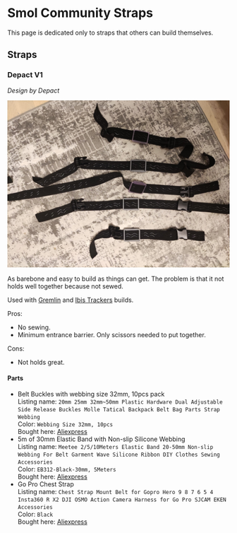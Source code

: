 <link rel="stylesheet" href="smol-slimes.css">

# Smol Community Straps

This page is dedicated only to straps that others can build themselves.

## Straps

### Depact V1
*Design by Depact*

<img src="assets/MorridisV1Strap.jpg" alt="strap image" loading="lazy" />

As barebone and easy to build as things can get. The problem is that it not holds well together because not sewed.

Used with [Gremlin](./smol-slimes-community-builds.md) and [Ibis Trackers](./smol-slimes-community-builds.md) builds.

Pros:
+ No sewing.
+ Minimum entrance barrier. Only scissors needed to put together.

Cons:
- Not holds great.

#### Parts
- Belt Buckles with webbing size 32mm, 10pcs pack
 <br/>Listing name: `20mm 25mm 32mm~50mm Plastic Hardware Dual Adjustable Side Release Buckles Molle Tatical Backpack Belt Bag Parts Strap Webbing`
 <br/>Color: `Webbing Size 32mm, 10pcs`
 <br/>Bought here: [Aliexpress](https://pl.aliexpress.com/item/32804319193.html)
- 5m of 30mm Elastic Band with Non-slip Silicone Webbing 
 <br/>Listing name: `Meetee 2/5/10Meters Elastic Band 20-50mm Non-slip Webbing For Belt Garment Wave Silicone Ribbon DIY Clothes Sewing Accessories`
 <br/>Color: `EB312-Black-30mm, 5Meters`
 <br/>Bought here: [Aliexpress](https://www.aliexpress.com/item/1005003917576160.html)
- Go Pro Chest Strap
 <br/>Listing name: `Chest Strap Mount Belt for Gopro Hero 9 8 7 6 5 4 Insta360 R X2 DJI OSMO Action Camera Harness for Go Pro SJCAM EKEN Accessories`
 <br/>Color: `Black`
 <br/>Bought here: [Aliexpress](https://www.aliexpress.com/item/1005004792179605.html)

